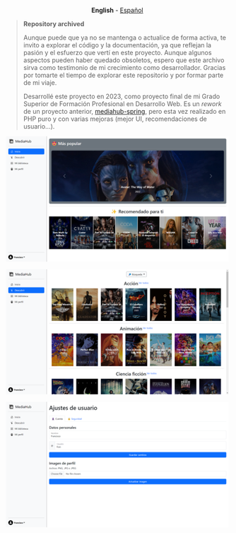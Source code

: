 
<p align="center"><b>English</b> - <a href="./README_es.md">Español</a></p>

> **Repository archived**
> 
> Aunque puede que ya no se mantenga o actualice de forma activa, te invito a explorar el código y la documentación, ya que reflejan la pasión y el esfuerzo que vertí en este proyecto. Aunque algunos aspectos pueden haber quedado obsoletos, espero que este archivo sirva como testimonio de mi crecimiento como desarrollador. Gracias por tomarte el tiempo de explorar este repositorio y por formar parte de mi viaje.
>
>Desarrollé este proyecto en 2023, como proyecto final de mi Grado Superior de Formación Profesional en Desarrollo Web. Es un *rework* de un proyecto anterior, [mediahub-spring](https://github.com/fmpavon/mediahub-spring), pero esta vez realizado en PHP puro y con varias mejoras (mejor UI, recomendaciones de usuario...).

![User Home](.docs/user_home.png)

![Discover](.docs/user_descubrir.png)

![User Settings](.docs/user_settings.png)
